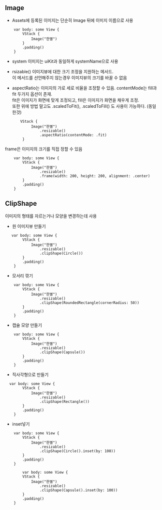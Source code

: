 ## Image
- Assets에 등록된 이미지는 단순히 Image 뒤에 이미지 이름으로 사용   
```
    var body: some View {
        VStack {
            Image("한별")
        }
        .padding()
    }
```

- system 이미지는 uiKit과 동일하게 systemName으로 사용   
   
   
- rsizable()
이미지뷰에 대한 크기 조정을 지원하는 메서드.    
이 메서드를 선언해주지 않는경우 이미지뷰의 크기를 바꿀 수 없음

- aspectRatio는 이미지의 가로 세로 비율을 조정할 수 있음. contentMode는 fill과 fit 두가지 옵션이 존재.     
fit은 이미지가 화면에 맞게 조정되고, fill은 이미지가 화면을 채우게 조정.    
또한 위에 방법 말고도 .scaledToFit(), .scaledToFill() 도 사용이 가능하다. (동일한것)    
```
       VStack {
            Image("한별")
                .resizable()
                .aspectRatio(contentMode: .fit)
        }
```
   
frame은 이미지의 크기를 직접 정할 수 있음
```
    var body: some View {
        VStack {
            Image("한별")
                .resizable()
                .frame(width: 200, height: 200, alignment: .center)
        }
        .padding()
    }
```
    
## ClipShape
이미지의 형태를 자르는거나 모양을 변경하는데 사용   
   
- 원 이미지뷰 만들기
```
   var body: some View {
        VStack {
            Image("한별")
                .resizable()
                .clipShape(Circle())
        }
        .padding()
    }
```
   
- 모서리 깎기
```
    var body: some View {
        VStack {
            Image("한별")
                .resizable()
                .clipShape(RoundedRectangle(cornerRadius: 50))
        }
        .padding()
    }
```

- 캡슐 모양 만들기
```
    var body: some View {
        VStack {
            Image("한별")
                .resizable()
                .clipShape(Capsule())
        }
        .padding()
    }
```
   
- 직사각형으로 만들기
```
  var body: some View {
        VStack {
            Image("한별")
                .resizable()
                .clipShape(Rectangle())
        }
        .padding()
    }
```

- inset넣기
```
    var body: some View {
        VStack {
            Image("한별")
                .resizable()
                .clipShape(Circle().inset(by: 100))
        }
        .padding()
    }
    
        var body: some View {
        VStack {
            Image("한별")
                .resizable()
                .clipShape(Capsule().inset(by: 100))
        }
        .padding()
    }
```
